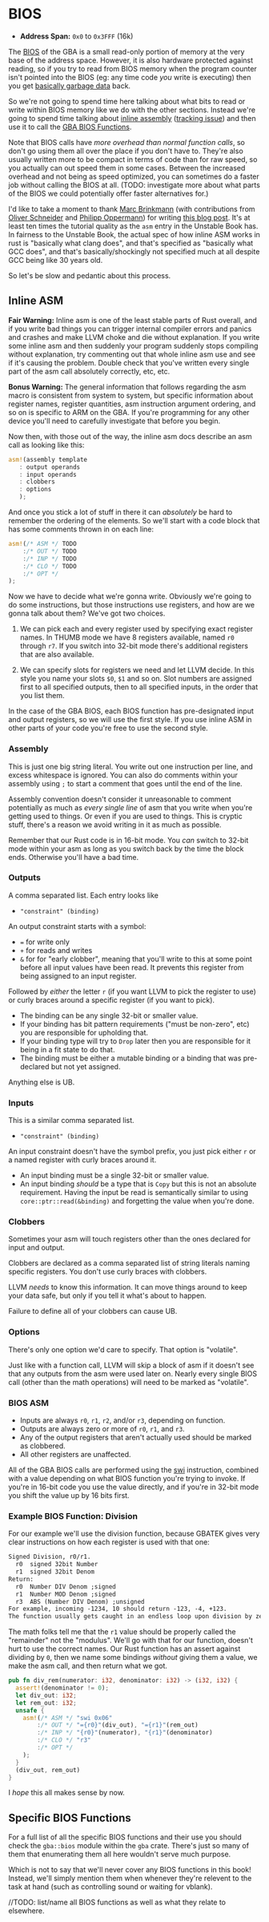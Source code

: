 # BIOS

* **Address Span:** `0x0` to `0x3FFF` (16k)

The [BIOS](https://en.wikipedia.org/wiki/BIOS) of the GBA is a small read-only
portion of memory at the very base of the address space. However, it is also
hardware protected against reading, so if you try to read from BIOS memory when
the program counter isn't pointed into the BIOS (eg: any time code _you_ write
is executing) then you get [basically garbage
data](https://problemkaputt.de/gbatek.htm#gbaunpredictablethings) back.

So we're not going to spend time here talking about what bits to read or write
within BIOS memory like we do with the other sections. Instead we're going to
spend time talking about [inline
assembly](https://doc.rust-lang.org/unstable-book/language-features/asm.html)
([tracking issue](https://github.com/rust-lang/rust/issues/29722)) and then use
it to call the [GBA BIOS
Functions](https://problemkaputt.de/gbatek.htm#biosfunctions).

Note that BIOS calls have _more overhead than normal function calls_, so don't
go using them all over the place if you don't have to. They're also usually
written more to be compact in terms of code than for raw speed, so you actually
can out speed them in some cases. Between the increased overhead and not being
as speed optimized, you can sometimes do a faster job without calling the BIOS
at all. (TODO: investigate more about  what parts of the BIOS we could
potentially offer faster alternatives for.)

I'd like to take a moment to thank [Marc Brinkmann](https://github.com/mbr)
(with contributions from [Oliver Schneider](https://github.com/oli-obk) and
[Philipp Oppermann](https://github.com/phil-opp)) for writing [this blog
post](http://embed.rs/articles/2016/arm-inline-assembly-rust/). It's at least
ten times the tutorial quality as the `asm` entry in the Unstable Book has. In
fairness to the Unstable Book, the actual spec of how inline ASM works in rust
is "basically what clang does", and that's specified as "basically what GCC
does", and that's basically/shockingly not specified much at all despite GCC
being like 30 years old.

So let's be slow and pedantic about this process.

## Inline ASM

**Fair Warning:** Inline asm is one of the least stable parts of Rust overall,
and if you write bad things you can trigger internal compiler errors and panics
and crashes and make LLVM choke and die without explanation. If you write some
inline asm and then suddenly your program suddenly stops compiling without
explanation, try commenting out that whole inline asm use and see if it's
causing the problem. Double check that you've written every single part of the
asm call absolutely correctly, etc, etc.

**Bonus Warning:** The general information that follows regarding the asm macro
is consistent from system to system, but specific information about register
names, register quantities, asm instruction argument ordering, and so on is
specific to ARM on the GBA. If you're programming for any other device you'll
need to carefully investigate that before you begin.

Now then, with those out of the way, the inline asm docs describe an asm call as
looking like this:

```rust
asm!(assembly template
   : output operands
   : input operands
   : clobbers
   : options
   );
```

And once you stick a lot of stuff in there it can _absolutely_ be hard to
remember the ordering of the elements. So we'll start with a code block that
has some comments thrown in on each line:

```rust
asm!(/* ASM */ TODO
    :/* OUT */ TODO
    :/* INP */ TODO
    :/* CLO */ TODO
    :/* OPT */
);
```

Now we have to decide what we're gonna write. Obviously we're going to do some
instructions, but those instructions use registers, and how are we gonna talk
about them? We've got two choices.

1) We can pick each and every register used by specifying exact register names.
   In THUMB mode we have 8 registers available, named `r0` through `r7`. If you
   switch into 32-bit mode there's additional registers that are also available.

2) We can specify slots for registers we need and let LLVM decide. In this style
   you name your slots `$0`, `$1` and so on. Slot numbers are assigned first to
   all specified outputs, then to all specified inputs, in the order that you
   list them.

In the case of the GBA BIOS, each BIOS function has pre-designated input and
output registers, so we will use the first style. If you use inline ASM in other
parts of your code you're free to use the second style.

### Assembly

This is just one big string literal. You write out one instruction per line, and
excess whitespace is ignored. You can also do comments within your assembly
using `;` to start a comment that goes until the end of the line.

Assembly convention doesn't consider it unreasonable to comment potentially as
much as _every single line_ of asm that you write when you're getting used to
things. Or even if you are used to things. This is cryptic stuff, there's a
reason we avoid writing in it as much as possible.

Remember that our Rust code is in 16-bit mode. You _can_ switch to 32-bit mode
within your asm as long as you switch back by the time the block ends. Otherwise
you'll have a bad time.

### Outputs

A comma separated list. Each entry looks like

* `"constraint" (binding)`

An output constraint starts with a symbol:

* `=` for write only
* `+` for reads and writes
* `&` for for "early clobber", meaning that you'll write to this at some point
  before all input values have been read. It prevents this register from being
  assigned to an input register.

Followed by _either_ the letter `r` (if you want LLVM to pick the register to
use) or curly braces around a specific register (if you want to pick).

* The binding can be any single 32-bit or smaller value.
* If your binding has bit pattern requirements ("must be non-zero", etc) you are
  responsible for upholding that.
* If your binding type will try to `Drop` later then you are responsible for it
  being in a fit state to do that.
* The binding must be either a mutable binding or a binding that was
  pre-declared but not yet assigned.

Anything else is UB.

### Inputs

This is a similar comma separated list.

* `"constraint" (binding)`

An input constraint doesn't have the symbol prefix, you just pick either `r` or
a named register with curly braces around it.

* An input binding must be a single 32-bit or smaller value.
* An input binding _should_ be a type that is `Copy` but this is not an absolute
  requirement. Having the input be read is semantically similar to using
  `core::ptr::read(&binding)` and forgetting the value when you're done.

### Clobbers

Sometimes your asm will touch registers other than the ones declared for input
and output. 

Clobbers are declared as a comma separated list of string literals naming
specific registers. You don't use curly braces with clobbers.

LLVM _needs_ to know this information. It can move things around to keep your
data safe, but only if you tell it what's about to happen.

Failure to define all of your clobbers can cause UB.

### Options

There's only one option we'd care to specify. That option is "volatile".

Just like with a function call, LLVM will skip a block of asm if it doesn't see
that any outputs from the asm were used later on. Nearly every single BIOS call
(other than the math operations) will need to be marked as "volatile".

### BIOS ASM

* Inputs are always `r0`, `r1`, `r2`, and/or `r3`, depending on function.
* Outputs are always zero or more of `r0`, `r1`, and `r3`.
* Any of the output registers that aren't actually used should be marked as
  clobbered.
* All other registers are unaffected.

All of the GBA BIOS calls are performed using the
[swi](http://infocenter.arm.com/help/index.jsp?topic=/com.arm.doc.dui0068b/BABFCEEG.html)
instruction, combined with a value depending on what BIOS function you're trying
to invoke. If you're in 16-bit code you use the value directly, and if you're in
32-bit mode you shift the value up by 16 bits first.

### Example BIOS Function: Division

For our example we'll use the division function, because GBATEK gives very clear
instructions on how each register is used with that one:

```txt
Signed Division, r0/r1.
  r0  signed 32bit Number
  r1  signed 32bit Denom
Return:
  r0  Number DIV Denom ;signed
  r1  Number MOD Denom ;signed
  r3  ABS (Number DIV Denom) ;unsigned
For example, incoming -1234, 10 should return -123, -4, +123.
The function usually gets caught in an endless loop upon division by zero.
```

The math folks tell me that the `r1` value should be properly called the
"remainder" not the "modulus". We'll go with that for our function, doesn't hurt
to use the correct names. Our Rust function has an assert against dividing by
`0`, then we name some bindings _without_ giving them a value, we make the asm
call, and then return what we got.

```rust
pub fn div_rem(numerator: i32, denominator: i32) -> (i32, i32) {
  assert!(denominator != 0);
  let div_out: i32;
  let rem_out: i32;
  unsafe {
    asm!(/* ASM */ "swi 0x06"
        :/* OUT */ "={r0}"(div_out), "={r1}"(rem_out)
        :/* INP */ "{r0}"(numerator), "{r1}"(denominator)
        :/* CLO */ "r3"
        :/* OPT */
    );
  }
  (div_out, rem_out)
}
```

I _hope_ this all makes sense by now.

## Specific BIOS Functions

For a full list of all the specific BIOS functions and their use you should
check the `gba::bios` module within the `gba` crate. There's just so many of
them that enumerating them all here wouldn't serve much purpose.

Which is not to say that we'll never cover any BIOS functions in this book!
Instead, we'll simply mention them when whenever they're relevent to the task at
hand (such as controlling sound or waiting for vblank).

//TODO: list/name all BIOS functions as well as what they relate to elsewhere.
